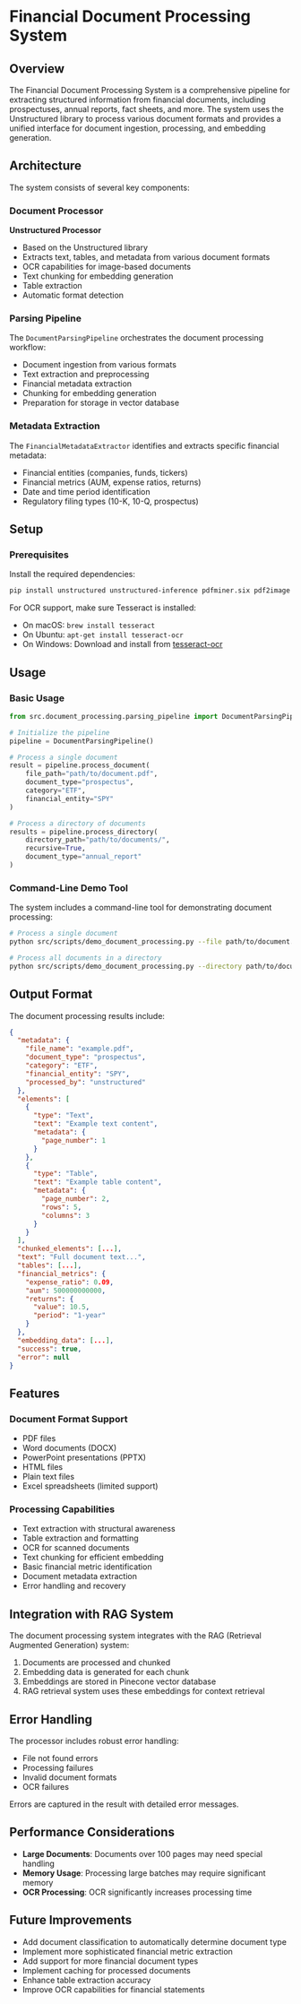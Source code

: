 # Financial Document Processing System

## Overview

The Financial Document Processing System is a comprehensive pipeline for extracting structured information from financial documents, including prospectuses, annual reports, fact sheets, and more. The system uses the Unstructured library to process various document formats and provides a unified interface for document ingestion, processing, and embedding generation.

## Architecture

The system consists of several key components:

### Document Processor

**Unstructured Processor**
- Based on the Unstructured library
- Extracts text, tables, and metadata from various document formats
- OCR capabilities for image-based documents
- Text chunking for embedding generation
- Table extraction
- Automatic format detection

### Parsing Pipeline

The `DocumentParsingPipeline` orchestrates the document processing workflow:
- Document ingestion from various formats
- Text extraction and preprocessing
- Financial metadata extraction
- Chunking for embedding generation
- Preparation for storage in vector database

### Metadata Extraction

The `FinancialMetadataExtractor` identifies and extracts specific financial metadata:
- Financial entities (companies, funds, tickers)
- Financial metrics (AUM, expense ratios, returns)
- Date and time period identification
- Regulatory filing types (10-K, 10-Q, prospectus)

## Setup

### Prerequisites

Install the required dependencies:

```bash
pip install unstructured unstructured-inference pdfminer.six pdf2image pytesseract python-docx python-pptx pi-heif
```

For OCR support, make sure Tesseract is installed:
- On macOS: `brew install tesseract`
- On Ubuntu: `apt-get install tesseract-ocr`
- On Windows: Download and install from [tesseract-ocr](https://github.com/UB-Mannheim/tesseract/wiki)

## Usage

### Basic Usage

```python
from src.document_processing.parsing_pipeline import DocumentParsingPipeline

# Initialize the pipeline
pipeline = DocumentParsingPipeline()

# Process a single document
result = pipeline.process_document(
    file_path="path/to/document.pdf",
    document_type="prospectus",
    category="ETF",
    financial_entity="SPY"
)

# Process a directory of documents
results = pipeline.process_directory(
    directory_path="path/to/documents/",
    recursive=True,
    document_type="annual_report"
)
```

### Command-Line Demo Tool

The system includes a command-line tool for demonstrating document processing:

```bash
# Process a single document
python src/scripts/demo_document_processing.py --file path/to/document.pdf

# Process all documents in a directory
python src/scripts/demo_document_processing.py --directory path/to/documents/ --recursive
```

## Output Format

The document processing results include:

```json
{
  "metadata": {
    "file_name": "example.pdf",
    "document_type": "prospectus",
    "category": "ETF",
    "financial_entity": "SPY",
    "processed_by": "unstructured"
  },
  "elements": [
    {
      "type": "Text",
      "text": "Example text content",
      "metadata": {
        "page_number": 1
      }
    },
    {
      "type": "Table",
      "text": "Example table content",
      "metadata": {
        "page_number": 2,
        "rows": 5,
        "columns": 3
      }
    }
  ],
  "chunked_elements": [...],
  "text": "Full document text...",
  "tables": [...],
  "financial_metrics": {
    "expense_ratio": 0.09,
    "aum": 500000000000,
    "returns": {
      "value": 10.5,
      "period": "1-year"
    }
  },
  "embedding_data": [...],
  "success": true,
  "error": null
}
```

## Features

### Document Format Support
- PDF files
- Word documents (DOCX)
- PowerPoint presentations (PPTX)
- HTML files
- Plain text files
- Excel spreadsheets (limited support)

### Processing Capabilities
- Text extraction with structural awareness
- Table extraction and formatting
- OCR for scanned documents
- Text chunking for efficient embedding
- Basic financial metric identification
- Document metadata extraction
- Error handling and recovery

## Integration with RAG System

The document processing system integrates with the RAG (Retrieval Augmented Generation) system:

1. Documents are processed and chunked
2. Embedding data is generated for each chunk
3. Embeddings are stored in Pinecone vector database
4. RAG retrieval system uses these embeddings for context retrieval

## Error Handling

The processor includes robust error handling:
- File not found errors
- Processing failures
- Invalid document formats
- OCR failures

Errors are captured in the result with detailed error messages.

## Performance Considerations

- **Large Documents**: Documents over 100 pages may need special handling
- **Memory Usage**: Processing large batches may require significant memory
- **OCR Processing**: OCR significantly increases processing time

## Future Improvements

- Add document classification to automatically determine document type
- Implement more sophisticated financial metric extraction
- Add support for more financial document types
- Implement caching for processed documents
- Enhance table extraction accuracy
- Improve OCR capabilities for financial statements 